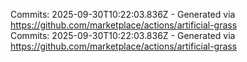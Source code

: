 Commits: 2025-09-30T10:22:03.836Z - Generated via https://github.com/marketplace/actions/artificial-grass
<br>
Commits: 2025-09-30T10:22:03.836Z - Generated via https://github.com/marketplace/actions/artificial-grass
<br>
